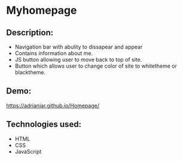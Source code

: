 # Myhomepage

## Description:
- Navigation bar with abulity to dissapear and appear
- Contains information about me.
- JS button allowing user to move back to top of site.
- Button which allows user to change color of site to whitetheme or blacktheme.

## Demo:

https://adrianjar.github.io/Homepage/


## Technologies used:

-  HTML
-  CSS 
-  JavaScript
